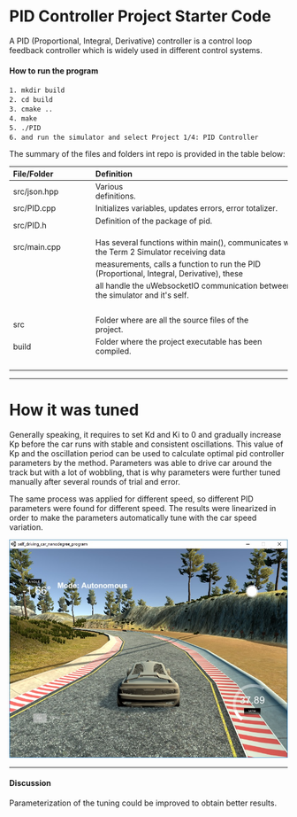 # PID Controller Project Starter Code

A PID (Proportional, Integral, Derivative) controller is a control loop feedback controller which is widely used in different control systems.

<!--more-->

[//]: # (Image References)

[image1]: /build/result.jpg "Sample final score"
[image2]: /build/result1.jpg "Sample final score"

#### How to run the program

```sh
1. mkdir build
2. cd build
3. cmake ..
4. make
5. ./PID
6. and run the simulator and select Project 1/4: PID Controller
```

The summary of the files and folders int repo is provided in the table below:

| File/Folder               | Definition                                                                                  |
| :------------------------ | :------------------------------------------------------------------------------------------ |
| src/json.hpp              | Various definitions.                                                                        |
| src/PID.cpp               | Initializes variables, updates errors, error totalizer.                                     |
| src/PID.h                 | Definition of the package of pid.                                                           |
| src/main.cpp              | Has several functions within main(), communicates with the Term 2 Simulator receiving data  |
|                           | measurements, calls a function to run the PID (Proportional, Integral, Derivative), these   |
|                           | all handle the uWebsocketIO communication between the simulator and it's self.              |
|                           |                                                                                             |
| src                       | Folder where are all the source files of the project.                                       |
| build                     | Folder where the project executable has been compiled.                                      |
|                           |                                                                                             |


---

# How it was tuned

Generally speaking, it requires to set Kd and Ki to 0 and gradually increase Kp before the car runs with stable and consistent oscillations. This value of Kp and the oscillation period can be used to calculate optimal pid controller parameters by the method. Parameters was able to drive car around the track but with a lot of wobbling, that is why parameters were further tuned manually after several rounds of trial and error.

The same process was applied for different speed, so different PID parameters were found for different speed. The results were linearized in order to make the parameters automatically tune with the car speed variation.

![Final score][image1]

---

#### Discussion

Parameterization of the tuning could be improved to obtain better results.
